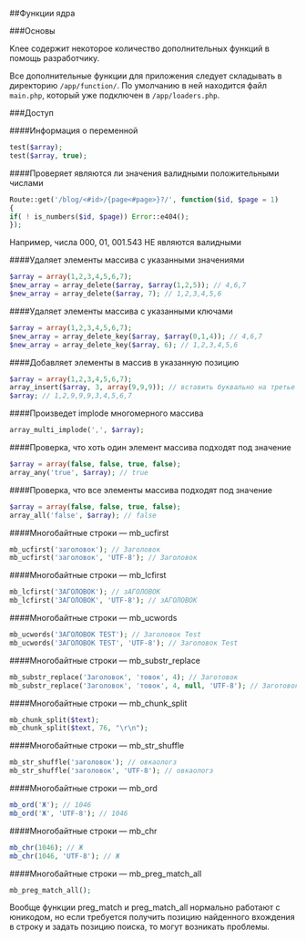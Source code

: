 
##Функции ядра

###Основы

Knee содержит некоторое количество дополнительных функций в помощь разработчику.

Все дополнительные функции для приложения следует складывать в директорию `/app/function/`.
По умолчанию в ней находится файл `main.php`, который уже подключен в `/app/loaders.php`.

###Доступ

####Информация о переменной

```php
test($array);
test($array, true);
```

####Проверяет являются ли значения валидными положительными числами

```php
Route::get('/blog/<#id>/{page<#page>}?/', function($id, $page = 1)
{		
if( ! is_numbers($id, $page)) Error::e404();
});
```

Например, числа 000, 01, 001.543 НЕ являются валидными

####Удаляет элементы массива с указанными значениями

```php
$array = array(1,2,3,4,5,6,7);
$new_array = array_delete($array, $array(1,2,5)); // 4,6,7
$new_array = array_delete($array, 7); // 1,2,3,4,5,6
```

####Удаляет элементы массива с указанными ключами

```php
$array = array(1,2,3,4,5,6,7);
$new_array = array_delete_key($array, $array(0,1,4)); // 4,6,7
$new_array = array_delete_key($array, 6); // 1,2,3,4,5,6
```

####Добавляет элементы в массив в указанную позицию

```php
$array = array(1,2,3,4,5,6,7);
array_insert($array, 3, array(9,9,9)); // вставить буквально на третье место
$array; // 1,2,9,9,9,3,4,5,6,7
```

####Произведет implode многомерного массива

```php
array_multi_implode(',', $array);
```

####Проверка, что хоть один элемент массива подходят под значение

```php
$array = array(false, false, true, false);
array_any('true', $array); // true
```

####Проверка, что все элементы массива подходят под значение

```php
$array = array(false, false, true, false);
array_all('false', $array); // false
```

####Многобайтные строки — mb_ucfirst

```php
mb_ucfirst('заголовок'); // Заголовок
mb_ucfirst('заголовок', 'UTF-8'); // Заголовок
```

####Многобайтные строки — mb_lcfirst

```php
mb_lcfirst('ЗАГОЛОВОК'); // зАГОЛОВОК
mb_lcfirst('ЗАГОЛОВОК', 'UTF-8'); // зАГОЛОВОК
```

####Многобайтные строки — mb_ucwords

```php
mb_ucwords('ЗАГОЛОВОК TEST'); // Заголовок Test
mb_ucwords('ЗАГОЛОВОК TEST', 'UTF-8'); // Заголовок Test
```

####Многобайтные строки — mb_substr_replace

```php
mb_substr_replace('Заголовок', 'товок', 4); // Заготовок
mb_substr_replace('Заголовок', 'товок', 4, null, 'UTF-8'); // Заготовок
```

####Многобайтные строки — mb_chunk_split

```php
mb_chunk_split($text);
mb_chunk_split($text, 76, "\r\n");
```

####Многобайтные строки — mb_str_shuffle

```php
mb_str_shuffle('заголовок'); // овкаологз
mb_str_shuffle('заголовок', 'UTF-8'); // овкаологз
```

####Многобайтные строки — mb_ord

```php
mb_ord('Ж'); // 1046
mb_ord('Ж', 'UTF-8'); // 1046
```

####Многобайтные строки — mb_chr

```php
mb_chr(1046); // Ж
mb_chr(1046, 'UTF-8'); // Ж
```

####Многобайтные строки — mb_preg_match_all

```php
mb_preg_match_all();
```

Вообще функции preg_match и preg_match_all нормально работают с юникодом, но если требуется получить позицию найденного вхождения в строку и задать позицию поиска, то могут возникать проблемы.
